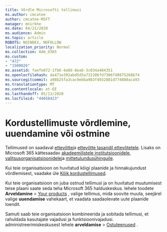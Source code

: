 ```yaml
---
title: Võrdle Microsofti tellimusi
ms.author: cmcatee
author: cmcatee-MSFT
manager: mnirkhe
ms.date: 04/21/2020
ms.audience: Admin
ms.topic: article
ROBOTS: NOINDEX, NOFOLLOW
localization_priority: Normal
ms.collection: Adm_O365
ms.custom:
- "472"
- "1500026"
ms.assetid: faefe872-1fb6-4a0d-8ea6-3c034a484351
ms.openlocfilehash: da471e392abd5d5a732206fd7306f48975268b74
ms.sourcegitcommit: a98b25fa3cac9ebba983f4932881d774880aca93
ms.translationtype: MT
ms.contentlocale: et-EE
ms.lasthandoff: 05/13/2020
ms.locfileid: "44058423"
---
```

# <a name="compare-upgrade-or-purchase-subscriptions"></a>Kordustellimuste võrdlemine, uuendamine või ostmine
  
Tellimused on saadaval [ettevõtte](https://products.office.com/compare-all-microsoft-office-products?tab=2)ja [ettevõtte tasandil ettevõtetele](https://products.office.com/business/compare-more-office-365-for-business-plans). Lisaks on Microsoft 365 kättesaadav [akadeemilistele institutsioonidele](https://products.office.com/academic/compare-office-365-education-plans), [valitsusorganisatsioonidele](https://products.office.com/government/compare-office-365-government-plans)ja [mittetulundusühinguile](https://products.office.com/nonprofit/office-365-nonprofit-plans-and-pricing?tab=1).
  
Kui teie organisatsioon on huvitatud kõigi plaanide ja hinnakujundust võrdlemisest, vaadake üle [Kõik kordustellimused](https://products.office.com/business/compare-more-office-365-for-business-plans).
  
Kui teie organisatsioon on juba ostnud tellimusi ja on huvitatud muutumisest teise plaani saate seda teha Microsoft 365 halduskeskus. lehele toodete **Arveldamine** \> [Your products](https://go.microsoft.com/fwlink/p/?linkid=842054) , valige tellimus, mida soovite muuta, seejärel valige **uuendamise** vahekaart, et vaadata saadaolevate uute plaanide loendit.
  
Samuti saab teie organisatsioon kombineerida ja sobitada tellimusi, et rahuldada kasutajate vajadusi ja funktsioonivajadusi. administreerimiskeskusest lehele **arveldamise** \> [Ostuteenused](https://go.microsoft.com/fwlink/p/?linkid=868433) .